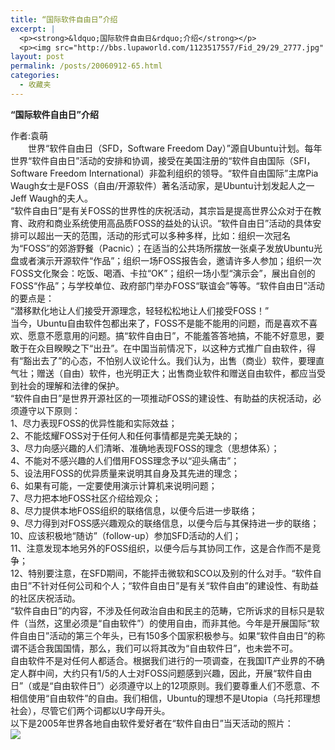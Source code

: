 ```yaml
---
title: “国际软件自由日”介绍
excerpt: |
  <p><strong>&ldquo;国际软件自由日&rdquo;介绍</strong></p>
  <p><img src="http://bbs.lupaworld.com/1123517557/Fid_29/29_2777.jpg" alt="" /></p>
layout: post
permalink: /posts/20060912-65.html
categories:
  - 收藏夹
---
```

**&ldquo;国际软件自由日&rdquo;介绍**

作者:袁萌  
　　世界&ldquo;软件自由日（SFD，Software Freedom Day）&rdquo;源自Ubuntu计划。每年世界&ldquo;软件自由日&rdquo;活动的安排和协调，接受在美国注册的&ldquo;软件自由国际（SFI，Software Freedom International）非盈利组织的领导。&ldquo;软件自由国际&rdquo;主席Pia Waugh女士是FOSS（自由/开源软件）著名活动家，是Ubuntu计划发起人之一Jeff Waugh的夫人。  
&ldquo;软件自由日&rdquo;是有关FOSS的世界性的庆祝活动，其宗旨是提高世界公众对于在教育、政府和商业系统使用高品质FOSS的益处的认识。&ldquo;软件自由日&rdquo;活动的具体安排可以超出一天的范围，活动的形式可以多种多样，比如：组织一次冠名为&ldquo;FOSS&rdquo;的郊游野餐（Pacnic）；在适当的公共场所摆放一张桌子发放Ubuntu光盘或者演示开源软件&ldquo;作品&rdquo;；组织一场FOSS报告会，邀请许多人参加；组织一次FOSS文化聚会：吃饭、喝酒、卡拉&ldquo;OK&rdquo;；组织一场小型&ldquo;演示会&rdquo;，展出自创的FOSS&ldquo;作品&rdquo;；与学校单位、政府部门举办FOSS&ldquo;联谊会&rdquo;等等。&ldquo;软件自由日&rdquo;活动的要点是：  
&ldquo;潜移默化地让人们接受开源理念，轻轻松松地让人们接受FOSS！&rdquo;  
当今，Ubuntu自由软件包都出来了，FOSS不是能不能用的问题，而是喜欢不喜欢、愿意不愿意用的问题。搞&ldquo;软件自由日&rdquo;，不能羞答答地搞，不能不好意思，要敢于在众目睽睽之下&ldquo;出丑&rdquo;。在中国当前情况下，以这种方式推广自由软件，得有&ldquo;豁出去了&rdquo;的心态，不怕别人议论什么。我们认为，出售（商业）软件，要理直气壮；赠送（自由）软件，也光明正大；出售商业软件和赠送自由软件，都应当受到社会的理解和法律的保护。  
&ldquo;软件自由日&rdquo;是世界开源社区的一项推动FOSS的建设性、有助益的庆祝活动，必须遵守以下原则：  
1、尽力表现FOSS的优异性能和实际效益；  
2、不能炫耀FOSS对于任何人和任何事情都是完美无缺的；  
3、尽力向感兴趣的人们清晰、准确地表现FOSS的理念（思想体系）；  
4、不能对不感兴趣的人们借用FOSS理念予以&ldquo;迎头痛击&rdquo;；  
5、设法用FOSS的优异质量来说明其自身及其先进的理念；  
6、如果有可能，一定要使用演示计算机来说明问题；  
7、尽力把本地FOSS社区介绍给观众；  
8、尽力提供本地FOSS组织的联络信息，以便今后进一步联络；  
9、尽力得到对FOSS感兴趣观众的联络信息，以便今后与其保持进一步的联络；  
10、应该积极地&ldquo;随访&rdquo;（follow-up）参加SFD活动的人们；  
11、注意发现本地另外的FOSS组织，以便今后与其协同工作，这是合作而不是竞争；  
12、特别要注意，在SFD期间，不能抨击微软和SCO以及别的什么对手。&ldquo;软件自由日&rdquo;不针对任何公司和个人；&ldquo;软件自由日&rdquo;是有关&ldquo;软件自由&rdquo;的建设性、有助益的社区庆祝活动。  
&ldquo;软件自由日&rdquo;的内容，不涉及任何政治自由和民主的范畴，它所诉求的目标只是软件（当然，这里必须是&ldquo;自由软件&rdquo;）的使用自由，而非其他。今年是开展国际&ldquo;软件自由日&rdquo;活动的第三个年头，已有150多个国家积极参与。如果&ldquo;软件自由日&rdquo;的称谓不适合我国国情，那么，我们可以将其改为&ldquo;自由软件日&rdquo;，也未尝不可。  
自由软件不是对任何人都适合。根据我们进行的一项调查，在我国IT产业界的不确定人群中间，大约只有1/5的人士对FOSS问题感到兴趣，因此，开展&ldquo;软件自由日&rdquo;（或是&ldquo;自由软件日&rdquo;）必须遵守以上的12项原则。我们要尊重人们不愿意、不相信使用&ldquo;自由软件&rdquo;的自由。我们相信，Ubuntu的理想不是Utopia（乌托邦理想社会），尽管它们两个词都以U字母开头。  
以下是2005年世界各地自由软件爱好者在&ldquo;软件自由日&rdquo;当天活动的照片：  
![][1]

 [1]: http://bbs.lupaworld.com/1123517557/Fid_29/29_2777.jpg